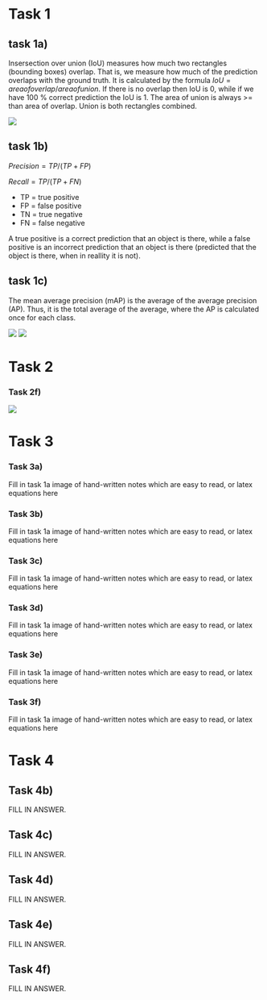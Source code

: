 # Task 1

## task 1a)

Insersection over union (IoU) measures how much two rectangles (bounding boxes) overlap. That is, we measure how much of the prediction overlaps with the ground truth. It is calculated by the formula $IoU=area of overlap / area of union$. If there is no overlap then IoU is 0, while if we have 100 % correct prediction the IoU is 1. The area of union is always >= than area of overlap. Union is both rectangles combined.

![](images/task1a.png)

## task 1b)

$Precision = TP / (TP + FP)$

$Recall = TP / (TP + FN)$

- TP = true positive
- FP = false positive
- TN = true negative
- FN = false negative

A true positive is a correct prediction that an object is there, while a false positive is an incorrect prediction that an object is there (predicted that the object is there, when in reallity it is not).

## task 1c)

The mean average precision (mAP) is the average of the average precision (AP). Thus, it is the total average of the average, where the AP is calculated once for each class.

![](images/task1c_1.png)
![](images/task1c_2.png)

# Task 2

### Task 2f)

![](task2/precision_recall_curve.png)

# Task 3

### Task 3a)

Fill in task 1a image of hand-written notes which are easy to read, or latex equations here

### Task 3b)

Fill in task 1a image of hand-written notes which are easy to read, or latex equations here

### Task 3c)

Fill in task 1a image of hand-written notes which are easy to read, or latex equations here

### Task 3d)

Fill in task 1a image of hand-written notes which are easy to read, or latex equations here

### Task 3e)

Fill in task 1a image of hand-written notes which are easy to read, or latex equations here

### Task 3f)

Fill in task 1a image of hand-written notes which are easy to read, or latex equations here

# Task 4

## Task 4b)

FILL IN ANSWER.

## Task 4c)

FILL IN ANSWER.

## Task 4d)

FILL IN ANSWER.

## Task 4e)

FILL IN ANSWER.

## Task 4f)

FILL IN ANSWER.
